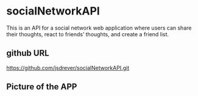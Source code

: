 # socialNetworkAPI
This is an API for a social network web application where users can share their thoughts, react to friends’ thoughts, and create a friend list.

## github URL
https://github.com/jsdrever/socialNetworkAPI.git

## Picture of the APP